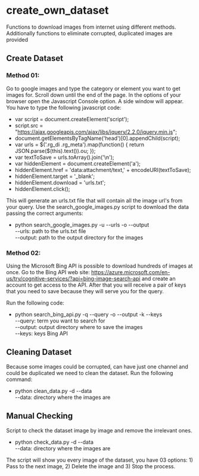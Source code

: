 # create_own_dataset
Functions to download images from internet using different methods. Additionally functions to eliminate corrupted, duplicated images are provided
## Create Dataset
### Method 01:
Go to google images and type the category or element you want to get images for. Scroll down until the end of the page.
In the options of your browser open the Javascript Console option. A side window will appear. You have to type the following
javascript code:

* var script = document.createElement('script');
* script.src = "https://ajax.googleapis.com/ajax/libs/jquery/2.2.0/jquery.min.js";
* document.getElementsByTagName('head')[0].appendChild(script);
* var urls = $('.rg_di .rg_meta').map(function() { return JSON.parse($(this).text()).ou; });
* var textToSave = urls.toArray().join('\n');
* var hiddenElement = document.createElement('a');
* hiddenElement.href = 'data:attachment/text,' + encodeURI(textToSave);
* hiddenElement.target = '_blank';
* hiddenElement.download = 'urls.txt';
* hiddenElement.click();

This will generate an urls.txt file that will contain all the image url's from your query. Use the
search_google_images.py script to download the data passing the correct arguments:

* python search_google_images.py -u --urls -o --output    
--urls: path to the urls.txt file   
--output: path to the output directory for the images

### Method 02:
Using the Microsoft Bing API is possible to download hundreds of images at once. Go to the Bing API web site: https://azure.microsoft.com/en-us/try/cognitive-services/?api=bing-image-search-api and create an account to get access to the API. After that you will receive a pair of keys that you need to save because they will serve you for the query.

Run the following code:     
* python search_bing_api.py -q --query -o --output -k --keys    
--query: term you want to search for    
--output: output directory where to save the images   
--keys: keys Bing API   

## Cleaning Dataset
Because some images could be corrupted, can have just one channel and could be duplicated we need to clean the dataset. Run the following command:

* python clean_data.py -d --data    
--data: directory where the images are    

## Manual Checking
Script to check the dataset image by image and remove the irrelevant ones.

* python check_data.py  -d --data   
--data: directory where the images are    

The script will show you every image of the dataset, you have 03 options: 1) Pass to the next image, 2) Delete the image and 3) Stop the process.
